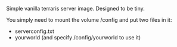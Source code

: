 Simple vanilla terraris server image. Designed to be tiny.

You simply need to mount the volume /config and put two files in it:
- serverconfig.txt
- yourworld (and specify /config/yourworld to use it)